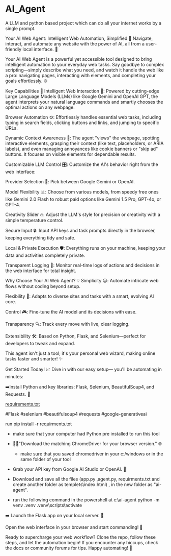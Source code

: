 # AI_Agent
A LLM and python based project which can do all your internet works by a single prompt.

Your AI Web Agent: Intelligent Web Automation, Simplified 🚀
Navigate, interact, and automate any website with the power of AI, all from a user-friendly local interface. 🤖

Your AI Web Agent is a powerful yet accessible tool designed to bring intelligent automation to your everyday web tasks. Say goodbye to complex scripting—simply describe what you need, and watch it handle the web like a pro: navigating pages, interacting with elements, and completing your goals effortlessly. 🌐

Key Capabilities 🔑
Intelligent Web Interaction 🧠: Powered by cutting-edge Large Language Models (LLMs) like Google Gemini and OpenAI GPT, the agent interprets your natural language commands and smartly chooses the optimal actions on any webpage.

Browser Automation ⚙️: Effortlessly handles essential web tasks, including typing in search fields, clicking buttons and links, and jumping to specific URLs.

Dynamic Context Awareness 👀: The agent "views" the webpage, spotting interactive elements, grasping their context (like text, placeholders, or ARIA labels), and even managing annoyances like cookie banners or "skip ad" buttons. It focuses on visible elements for dependable results.

Customizable LLM Control 🎛️: Customize the AI's behavior right from the web interface:

Provider Selection 🔄: Pick between Google Gemini or OpenAI.

Model Flexibility 📊: Choose from various models, from speedy free ones like Gemini 2.0 Flash to robust paid options like Gemini 1.5 Pro, GPT-4o, or GPT-4.

Creativity Slider 🔥: Adjust the LLM's style for precision or creativity with a simple temperature control.

Secure Input 🔒: Input API keys and task prompts directly in the browser, keeping everything tidy and safe.

Local & Private Execution 🛡️: Everything runs on your machine, keeping your data and activities completely private.

Transparent Logging 📜: Monitor real-time logs of actions and decisions in the web interface for total insight.

Why Choose Your AI Web Agent? 💡
Simplicity 😌: Automate intricate web flows without coding beyond setup.

Flexibility 🔄: Adapts to diverse sites and tasks with a smart, evolving AI core.

Control 🎮: Fine-tune the AI model and its decisions with ease.

Transparency 🔍: Track every move with live, clear logging.

Extensibility 🛠️: Based on Python, Flask, and Selenium—perfect for developers to tweak and expand.

This agent isn't just a tool; it's your personal web wizard, making online tasks faster and smarter! ✨

Get Started Today! 📈
Dive in with our easy setup— you'll be automating in minutes:

➡️Install Python and key libraries: Flask, Selenium, BeautifulSoup4, and Requests. 🐍

[requirements.txt](https://github.com/user-attachments/files/21415613/requirements.txt)

#Flask
#selenium
#beautifulsoup4
#requests
#google-generativeai

  run  pip install -r requirments.txt

   * make sure that your computer had Python pre installed to run this tool
     

   * 📲🔛"Download the matching ChromeDriver for your browser version." 🌐  
   
        - make sure that you saved chromedriver in your c:/windows or in the same folder of your tool




  * Grab your API key from Google AI Studio or OpenAI. 🔑

  * Download and  save all the files (app.py ,agent.py, requirments.txt and create another folder as templets\index.html) ,  in the new folder as "ai-agent".

  * run the following command in the powershell at  c:\ai-agent
    python -m venv .venv
    .venv\scripts\activate

➡️ Launch the Flask app on your local server. 🚀



Open the web interface in your browser and start commanding! 🌟

Ready to supercharge your web workflow? Clone the repo, follow these steps, and let the automation begin! If you encounter any hiccups, check the docs or community forums for tips. Happy automating! 🎉
